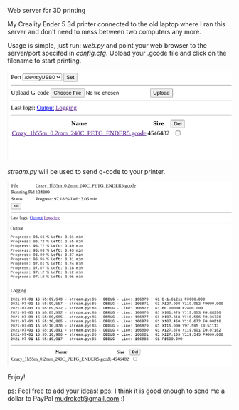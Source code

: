 
Web server for 3D printing

My Creality Ender 5 3d printer connected to the old laptop where I ran this server and don't need to mess between two computers any more.

Usage is simple, just run: _web.py_ and point your web browser to the server/port specifed in _config.cfg_. Upload your .gcode file and click on the filename to start printing.

![alt text](https://github.com/ConstdR/3DprinterWeb/blob/main/img/web.png)

_stream.py_ will be used to send g-code to your printer.

![alt text](https://github.com/ConstdR/3DprinterWeb/blob/main/img/progress.png)


Enjoy!

ps: Feel free to add your ideas!
pps: I think it is good enough to send me a dollar to PayPal mudrokot@gmail.com :)
